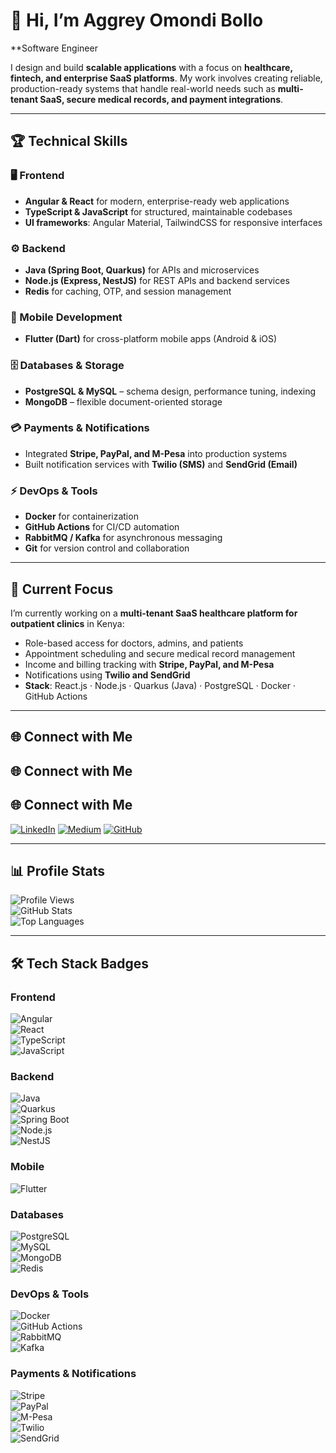# 👋 Hi, I’m Aggrey Omondi Bollo  

**Software Engineer

I design and build **scalable applications** with a focus on **healthcare, fintech, and enterprise SaaS platforms**. My work involves creating reliable, production-ready systems that handle real-world needs such as **multi-tenant SaaS, secure medical records, and payment integrations**.  

---

## 🏆 Technical Skills  

### 🖥️ Frontend  
- **Angular & React** for modern, enterprise-ready web applications  
- **TypeScript & JavaScript** for structured, maintainable codebases  
- **UI frameworks**: Angular Material, TailwindCSS for responsive interfaces  

### ⚙️ Backend  
- **Java (Spring Boot, Quarkus)** for APIs and microservices  
- **Node.js (Express, NestJS)** for REST APIs and backend services  
- **Redis** for caching, OTP, and session management  

### 📱 Mobile Development  
- **Flutter (Dart)** for cross-platform mobile apps (Android & iOS)  

### 🗄️ Databases & Storage  
- **PostgreSQL & MySQL** – schema design, performance tuning, indexing  
- **MongoDB** – flexible document-oriented storage  

### 💳 Payments & Notifications  
- Integrated **Stripe, PayPal, and M-Pesa** into production systems  
- Built notification services with **Twilio (SMS)** and **SendGrid (Email)**  

### ⚡ DevOps & Tools  
- **Docker** for containerization  
- **GitHub Actions** for CI/CD automation  
- **RabbitMQ / Kafka** for asynchronous messaging  
- **Git** for version control and collaboration  

---

## 📌 Current Focus  

I’m currently working on a **multi-tenant SaaS healthcare platform for outpatient clinics** in Kenya:  
- Role-based access for doctors, admins, and patients  
- Appointment scheduling and secure medical record management  
- Income and billing tracking with **Stripe, PayPal, and M-Pesa**  
- Notifications using **Twilio and SendGrid**  
- **Stack**: React.js · Node.js · Quarkus (Java) · PostgreSQL · Docker · GitHub Actions  

---

## 🌐 Connect with Me  

## 🌐 Connect with Me  

## 🌐 Connect with Me  

[![LinkedIn](https://img.shields.io/badge/LinkedIn-0A66C2?style=for-the-badge&logo=linkedin&logoColor=white)](https://www.linkedin.com/in/aggrey-bollo/) 
[![Medium](https://img.shields.io/badge/Medium-12100E?style=for-the-badge&logo=medium&logoColor=white)](https://medium.com/@bolloo18) 
[![GitHub](https://img.shields.io/badge/GitHub-181717?style=for-the-badge&logo=github&logoColor=white)](https://github.com/bollo-omar)


---

## 📊 Profile Stats  

![Profile Views](https://komarev.com/ghpvc/?username=bollo-omar&label=Profile%20views&color=0e75b6&style=flat)  
![GitHub Stats](https://github-readme-stats.vercel.app/api?username=bollo-omar&show_icons=true&theme=default)  
![Top Languages](https://github-readme-stats.vercel.app/api/top-langs/?username=bollo-omar&layout=compact)  

---

## 🛠️ Tech Stack Badges  

### Frontend  
![Angular](https://img.shields.io/badge/Angular-DD0031?style=for-the-badge&logo=angular&logoColor=white)  
![React](https://img.shields.io/badge/React-20232A?style=for-the-badge&logo=react&logoColor=61DAFB)  
![TypeScript](https://img.shields.io/badge/TypeScript-007ACC?style=for-the-badge&logo=typescript&logoColor=white)  
![JavaScript](https://img.shields.io/badge/JavaScript-F7DF1E?style=for-the-badge&logo=javascript&logoColor=black)  

### Backend  
![Java](https://img.shields.io/badge/Java-ED8B00?style=for-the-badge&logo=java&logoColor=white)  
![Quarkus](https://img.shields.io/badge/Quarkus-4695EB?style=for-the-badge&logo=quarkus&logoColor=white)  
![Spring Boot](https://img.shields.io/badge/SpringBoot-6DB33F?style=for-the-badge&logo=springboot&logoColor=white)  
![Node.js](https://img.shields.io/badge/Node.js-43853D?style=for-the-badge&logo=node.js&logoColor=white)  
![NestJS](https://img.shields.io/badge/NestJS-E0234E?style=for-the-badge&logo=nestjs&logoColor=white)  

### Mobile  
![Flutter](https://img.shields.io/badge/Flutter-02569B?style=for-the-badge&logo=flutter&logoColor=white)  

### Databases  
![PostgreSQL](https://img.shields.io/badge/PostgreSQL-316192?style=for-the-badge&logo=postgresql&logoColor=white)  
![MySQL](https://img.shields.io/badge/MySQL-4479A1?style=for-the-badge&logo=mysql&logoColor=white)  
![MongoDB](https://img.shields.io/badge/MongoDB-4EA94B?style=for-the-badge&logo=mongodb&logoColor=white)  
![Redis](https://img.shields.io/badge/Redis-DC382D?style=for-the-badge&logo=redis&logoColor=white)  

### DevOps & Tools  
![Docker](https://img.shields.io/badge/Docker-2496ED?style=for-the-badge&logo=docker&logoColor=white)  
![GitHub Actions](https://img.shields.io/badge/GitHub_Actions-2088FF?style=for-the-badge&logo=github-actions&logoColor=white)  
![RabbitMQ](https://img.shields.io/badge/RabbitMQ-FF6600?style=for-the-badge&logo=rabbitmq&logoColor=white)  
![Kafka](https://img.shields.io/badge/Apache_Kafka-231F20?style=for-the-badge&logo=apache-kafka&logoColor=white)  

### Payments & Notifications  
![Stripe](https://img.shields.io/badge/Stripe-008CDD?style=for-the-badge&logo=stripe&logoColor=white)  
![PayPal](https://img.shields.io/badge/PayPal-00457C?style=for-the-badge&logo=paypal&logoColor=white)  
![M-Pesa](https://img.shields.io/badge/M--Pesa-34B233?style=for-the-badge&logo=safaricom&logoColor=white)  
![Twilio](https://img.shields.io/badge/Twilio-F22F46?style=for-the-badge&logo=twilio&logoColor=white)  
![SendGrid](https://img.shields.io/badge/SendGrid-0085CA?style=for-the-badge&logo=sendgrid&logoColor=white)  

